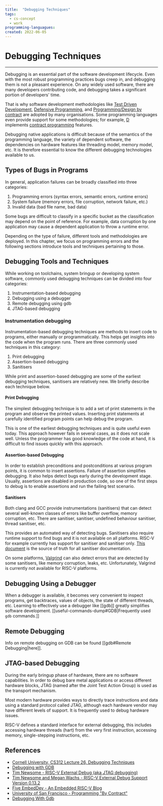 ```yaml
---
title:  "Debugging Techniques"
tags:
  - cs-concept
  - work
programming-languagues:
created: 2022-06-05
---
```

# Debugging Techniques
---
Debugging is an essential part of the software development lifecycle. Even with the most robust programming practices bugs creep in, and debugging them is not a pleasant experience. On any widely used software, there are many developers contributing code, and debugging takes a significant portion of developers' time. 

That is why software development methodologies like [Test Driven Development](https://en.wikipedia.org/wiki/Test-driven_development), [Defensive Programming](https://en.wikipedia.org/wiki/Defensive_programming), and [Programming/Design by contract](https://en.wikipedia.org/wiki/Design_by_contract) are adopted by many organisations. Some programming languages even provide support for some methodologies; for example, [D](https://en.wikipedia.org/wiki/D_(programming_language)) implements [contract programming](https://dlang.org/spec/contracts.html) features.

Debugging native applications is difficult because of the semantics of the programming language, the variety of dependent software, the dependencies on hardware features like threading model, memory model, etc. It is therefore essential to know the different debugging technologies available to us.

## Types of Bugs in Programs
In general, application failures can be broadly classified into three categories:

1. Programming errors (syntax errors, semantic errors, runtime errors)
2. System failure (memory errors, file corruption, network failure, etc.)
3. Invalid data (bad file name, bad data)

Some bugs are difficult to classify in a specific bucket as the classification may depend on the point of reference. For example, data corruption by one application may cause a dependent application to throw a runtime error. 

Depending on the type of failure, different tools and methodologies are deployed. In this chapter, we focus on programming errors and the following sections introduce tools and techniques pertaining to those.

## Debugging Tools and Techniques
While working on toolchains, system bringup or developing system software, commonly used debugging techniques can be divided into four categories:

1. Instrumentation-based debugging
2. Debugging using a debugger
3. Remote debugging using gdb
4. JTAG-based debugging

### Instrumentation debugging
Instrumentation-based debugging techniques are methods to insert code to programs, either manually or programmatically. This helps get insights into the code when the program runs. There are three commonly used techniques in this category:

1. Print debugging
2. Assertion-based debugging
3. Sanitisers

While print and assertion-based debugging are some of the earliest debugging techniques, sanitisers are relatively new. We briefly describe each technique below.

#### Print Debugging 
The simplest debugging technique is to add a set of print statements in the program and observe the printed values. Inserting print statements at carefully identified program points can help debug the program. 

This is one of the earliest debugging techniques and is quite useful even today. This approach however fails in several cases, as it does not scale well. Unless the programmer has good knowledge of the code at hand, it is difficult to find issues quickly with this approach.

#### Assertion-based Debugging
In order to establish preconditions and postconditions at various program points, it is common to insert assertions. Failure of assertion simplifies debugging. It also helps detect bugs early during the development stage. Usually, assertions are disabled in production code, so one of the first steps to debug is to enable assertions and run the failing test scenario.

#### Sanitisers
Both clang and GCC provide instrumentations (sanitisers) that can detect several well-known classes of errors like buffer overflow, memory corruption, etc. There are sanitiser, sanitiser, undefined behaviour sanitiser, thread sanitiser, etc.

This provides an automated way of detecting bugs. Sanitisers also require runtime support to find bugs and it is not available on all platforms. RISC-V for example currently has support for sanitiser and sanitiser only. [This document](https://github.com/google/sanitizers) is the source of truth for all sanitiser documentation.

On some platforms, [Valgrind](https://valgrind.org/) can also detect errors that are detected by some sanitisers, like memory corruption, leaks, etc. Unfortunately, Valgrind is currently not available for RISC-V platforms.

## Debugging Using a Debugger
When a debugger is available, it becomes very convenient to inspect programs, get backtraces, values of objects, the state of different threads, etc. Learning to effectively use a debugger like [[gdb]] greatly simplifies software development. [[useful-commands-dump#GDB|Frequently used `gdb` commands.]]

## Remote Debugging
Info on remote debugging on GDB can be found [[gdb#Remote Debugging|here]].

## JTAG-based Debugging
During the early bringup phase of hardware, there are no software capabilities. In order to debug bare metal applications or access different hardware blocks, JTAG (named after the Joint Test Action Group) is used as the transport mechanism. 

Most modern hardware provides ways to directly trace instructions and data using a standard protocol called JTAG, although each hardware vendor may have different levels of support. It is frequently used to debug hardware issues. 

RISC-V defines a standard interface for external debugging, this includes accessing hardware threads (hart) from the very first instruction, accessing memory, single-stepping instructions, etc.

## References
- [Cornell University, CS312 Lecture 26, Debugging Techniques](https://www.cs.cornell.edu/courses/cs312/2006fa/lectures/lec26.html)
- [Debugging with GDB](https://www.sourceware.org/gdb/current/onlinedocs/gdb.html)
- [Tim Newsome - RISC-V External Debug (aka JTAG debugging)](https://riscv.org/wp-content/uploads/2016/01/Tues1030-RISC-V-External-Debug.pdf)
- [Tim Newsome and Megan Wachs - RISC-V External Debug Support Version 0.13.2](https://riscv.org/wp-content/uploads/2019/03/riscv-debug-release.pdf)
- [Five EmbedDev - An Embedded RISC-V Blog](https://five-embeddev.com/riscv-debug-spec/latest/introduction.html#sec:intro)
- [University of San Francisco - Programming "By Contract"](https://www.cs.usfca.edu/~parrt/course/601/lectures/programming.by.contract.html)
- [Debugging With Gdb](https://github.com/riscv/riscv-isa-sim#debugging-with-gdb)